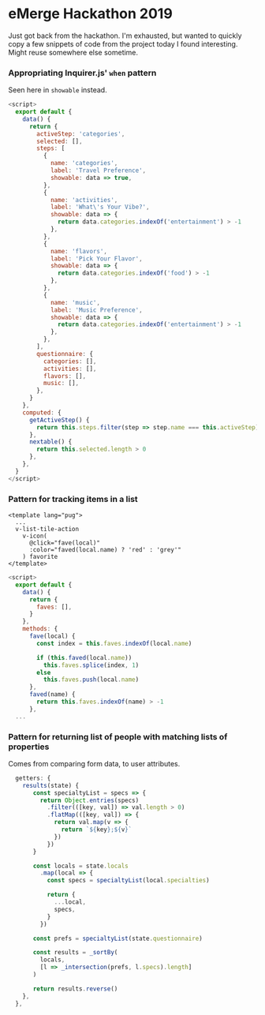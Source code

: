 # eMerge Hackathon 2019

Just got back from the hackathon. I'm exhausted, but wanted to quickly copy a few snippets of code from the project today I found interesting. Might reuse somewhere else sometime.

### Appropriating Inquirer.js' `when` pattern

Seen here in `showable` instead.

```js
<script>
  export default {
    data() {
      return {
        activeStep: 'categories',
        selected: [],
        steps: [
          {
            name: 'categories',
            label: 'Travel Preference',
            showable: data => true,
          },
          {
            name: 'activities',
            label: 'What\'s Your Vibe?',
            showable: data => {
              return data.categories.indexOf('entertainment') > -1
            },
          },
          {
            name: 'flavors',
            label: 'Pick Your Flavor',
            showable: data => {
              return data.categories.indexOf('food') > -1
            },
          },
          {
            name: 'music',
            label: 'Music Preference',
            showable: data => {
              return data.categories.indexOf('entertainment') > -1
            },
          },
        ],
        questionnaire: {
          categories: [],
          activities: [],
          flavors: [],
          music: [],
        },
      }
    },
    computed: {
      getActiveStep() {
        return this.steps.filter(step => step.name === this.activeStep)[0]
      },
      nextable() {
        return this.selected.length > 0
      },
    },
  }
</script>
```

### Pattern for tracking items in a list

```pug
<template lang="pug">
  ...
  v-list-tile-action
    v-icon(
      @click="fave(local)"
      :color="faved(local.name) ? 'red' : 'grey'"
    ) favorite
</template>
```

```js
<script>
  export default {
    data() {
      return {
        faves: [],
      }
    },
    methods: {
      fave(local) {
        const index = this.faves.indexOf(local.name)

        if (this.faved(local.name))
          this.faves.splice(index, 1)
        else
          this.faves.push(local.name)
      },
      faved(name) {
        return this.faves.indexOf(name) > -1
      },
  ...
```

### Pattern for returning list of people with matching lists of properties

Comes from comparing form data, to user attributes.

```js
  getters: {
    results(state) {
       const specialtyList = specs => {
         return Object.entries(specs)
           .filter(([key, val]) => val.length > 0)
           .flatMap(([key, val]) => {
             return val.map(v => {
               return `${key};${v}`
             })
           })
       }

       const locals = state.locals
         .map(local => {
           const specs = specialtyList(local.specialties)

           return {
             ...local,
             specs,
           }
         })

       const prefs = specialtyList(state.questionnaire)

       const results = _sortBy(
         locals,
         [l => _intersection(prefs, l.specs).length]
       )

       return results.reverse()
    },
  },
```
